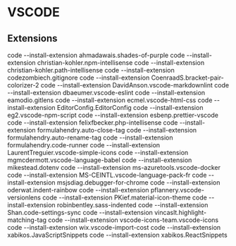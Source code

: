 # VSCODE

## Extensions

code --install-extension ahmadawais.shades-of-purple
code --install-extension christian-kohler.npm-intellisense
code --install-extension christian-kohler.path-intellisense
code --install-extension codezombiech.gitignore
code --install-extension CoenraadS.bracket-pair-colorizer-2
code --install-extension DavidAnson.vscode-markdownlint
code --install-extension dbaeumer.vscode-eslint
code --install-extension eamodio.gitlens
code --install-extension ecmel.vscode-html-css
code --install-extension EditorConfig.EditorConfig
code --install-extension eg2.vscode-npm-script
code --install-extension esbenp.prettier-vscode
code --install-extension felixfbecker.php-intellisense
code --install-extension formulahendry.auto-close-tag
code --install-extension formulahendry.auto-rename-tag
code --install-extension formulahendry.code-runner
code --install-extension LaurentTreguier.vscode-simple-icons
code --install-extension mgmcdermott.vscode-language-babel
code --install-extension mikestead.dotenv
code --install-extension ms-azuretools.vscode-docker
code --install-extension MS-CEINTL.vscode-language-pack-fr
code --install-extension msjsdiag.debugger-for-chrome
code --install-extension oderwat.indent-rainbow
code --install-extension pflannery.vscode-versionlens
code --install-extension PKief.material-icon-theme
code --install-extension robinbentley.sass-indented
code --install-extension Shan.code-settings-sync
code --install-extension vincaslt.highlight-matching-tag
code --install-extension vscode-icons-team.vscode-icons
code --install-extension wix.vscode-import-cost
code --install-extension xabikos.JavaScriptSnippets
code --install-extension xabikos.ReactSnippets
